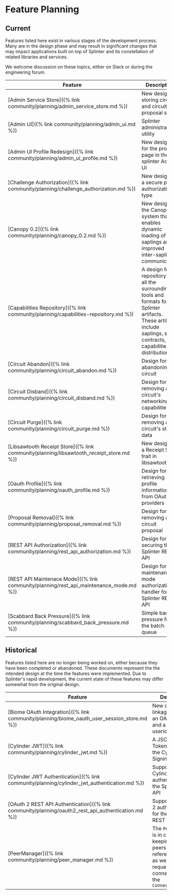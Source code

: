 # Feature Planning
<!--
  Copyright 2018-2021 Cargill Incorporated
  Licensed under Creative Commons Attribution 4.0 International License
  https://creativecommons.org/licenses/by/4.0/
-->

## Current

Features listed here exist in various stages of the development process.  Many
are in the design phase and may result in significant changes that may impact
applications built on top of Splinter and its constellation of related libraries
and services.

We welcome discussion on these topics, either on Slack or during the engineering
forum.

| Feature | Description |
| ------- | ----------- |
| [Admin Service Store]({% link community/planning/admin_service_store.md %}) | New design for storing circuit and circuit proposal state |
| [Admin UI]({% link community/planning/admin_ui.md %}) | Splinter administration utility |
| [Admin UI Profile Redesign]({% link community/planning/admin_ui_profile.md %}) | New designs for the profile page in the splinter Admin UI |
| [Challenge Authorization]({% link community/planning/challenge_authorization.md %}) | New design for a secure peer authorization type |
| [Canopy 0.2]({% link community/planning/canopy_0.2.md %}) | New design of the Canopy system that enables dynamic loading of saplings and improved inter-sapling communication |
| [Capabilities Repository]({% link community/planning/capabilities-repository.md %}) | A design for a repository and all the surrounding tools and formats for Splinter artifacts. These artifacts include saplings, smart contracts, and capabilities distributions. |
| [Circuit Abandon]({% link community/planning/circuit_abandon.md %}) | Design for abandoning a circuit |
| [Circuit Disband]({% link community/planning/circuit_disband.md %}) | Design for removing a circuit's networking capabilities |
| [Circuit Purge]({% link community/planning/circuit_purge.md %}) | Design for removing a circuit's state data |
| [Libsawtooth Receipt Store]({% link community/planning/libsawtooth_receipt_store.md %}) | New design for a Receipt Store trait in libsawtooth |
| [Oauth Profile]({% link community/planning/oauth_profile.md %}) | Design for retrieving profile information from OAuth providers |
| [Proposal Removal]({% link community/planning/proposal_removal.md %}) | Design for removing a circuit proposal |
| [REST API Authorization]({% link community/planning/rest_api_authorization.md %}) | Design for securing the Splinter REST API |
| [REST API Maintenace Mode]({% link community/planning/rest_api_maintenance_mode.md %}) | Design for the maintenance mode authorization handler for the Splinter REST API |
| [Scabbard Back Pressure]({% link community/planning/scabbard_back_pressure.md %}) | Simple back pressure for the batch queue |

## Historical

Features listed here are no longer being worked on, either because they have
been completed or abandoned. These documents represent the the intended design
at the time the features were implemented. Due to Splinter's rapid development,
the current state of these features may differ somewhat from the original
design.

| Feature | Description | Implemented |
| ------- | ----------- | ------- |
| [Biome OAuth Integration]({% link community/planning/biome_oauth_user_session_store.md %}) | New design for a linkage between an OAuth user id and a biome userid | v0.6 |
| [Cylinder JWT]({% link community/planning/cylinder_jwt.md %}) | A JSON Web Token module for the Cylinder Signing library | v0.6 |
| [Cylinder JWT Authentication]({% link community/planning/cylinder_jwt_authentication.md %}) | Support of Cylinder JWT authentication for the Splinter REST API | v0.6 |
| [OAuth 2 REST API Authentication]({% link community/planning/oauth2_rest_api_authentication.md %}) | Support of OAuth 2 authentication for the Splinter REST API | v0.6 |
| [PeerManager]({% link community/planning/peer_manager.md %}) | The `PeerManager` is in charge of keeping track of peers and their reference counts, as well as requesting connections from the `ConnectionManager` | v0.6 |
